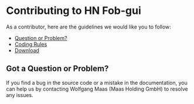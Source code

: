 <h1>Contributing to HN Fob-gui</h1>
<p>As a contributor, here are the guidelines we would like you to follow:</p>
<ul>
<li><a href="#question">Question or Problem?</a></li>
<li><a href="#rules">Coding Rules</a></li>
<li><a href="#downloadsources">Download</a></li>
</ul>
<h2 id="-a-name-question-a-got-a-question-or-problem-"><a name="question"></a> Got a Question or Problem?</h2>
<p>If you find a bug in the source code or a mistake in the documentation, you can help us by contacting Wolfgang Maas (Maas Holding GmbH) to resolve any issues.</p>